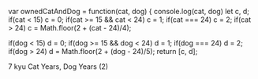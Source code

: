 var ownedCatAndDog = function(cat, dog) {
  console.log(cat, dog)
let c, d;
  if(cat < 15) c = 0;
  if(cat >= 15 && cat < 24) c = 1;
  if(cat === 24) c = 2;
  if(cat > 24) c = Math.floor(2 + (cat - 24)/4);
  
  if(dog < 15) d = 0;
  if(dog >= 15 && dog < 24) d = 1;
  if(dog === 24) d = 2;
  if(dog > 24) d = Math.floor(2 + (dog - 24)/5);
  return [c, d];
  
  7 kyu
Cat Years, Dog Years (2)
